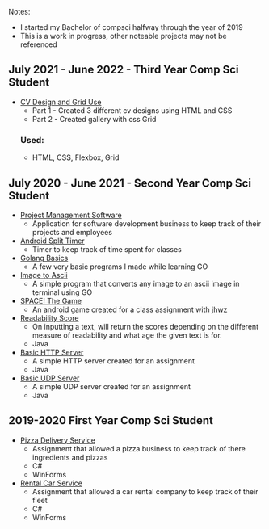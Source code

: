 Notes:
* I started my Bachelor of compsci halfway through the year of 2019
* This is a work in progress, other noteable projects may not be referenced

## July 2021 - June 2022 - Third Year Comp Sci Student
* [CV Design and Grid Use](https://github.com/BlaviButcher/compx222-As2-CV-Grid)
  * Part 1 - Created 3 different cv designs using HTML and CSS
  * Part 2 - Created gallery with css Grid
  ### Used:
  * HTML, CSS, Flexbox, Grid


## July 2020 - June 2021 - Second Year Comp Sci Student
* [Project Management Software](https://github.com/BlaviButcher/ProjectManagementSoftware)
  * Application for software development business to keep track of their projects and employees
* [Android Split Timer](https://github.com/BlaviButcher/AndroidSplitTimer)
  * Timer to keep track of time spent for classes
* [Golang Basics](https://github.com/BlaviButcher/headfirstgo)
  * A few very basic programs I made while learning GO
* [Image to Ascii](https://github.com/BlaviButcher/imgToAscii)
  * A simple program that converts any image to an ascii image in terminal using GO 
* [SPACE! The Game](https://github.com/BlaviButcher/AndroidSpaceGame)
  * An android game created for a class assignment with [jhwz](https://github.com/jhwz)  
* [Readability Score](https://github.com/BlaviButcher/ReadabilityScore)
  * On inputting a text, will return the scores depending on the different measure of readability and what age the given text is for. 
  * Java
* [Basic HTTP Server](https://github.com/BlaviButcher/RealHTTPServer)
  * A simple HTTP server created for an assignment
  * Java
* [Basic UDP Server](https://github.com/BlaviButcher/UDP_Server)
  * A simple UDP server created for an assignment
  * Java

## 2019-2020 First Year Comp Sci Student
* [Pizza Delivery Service](https://github.com/BlaviButcher/PizzaDeliveryService)
  * Assignment that allowed a pizza business to keep track of there ingredients and pizzas
  * C#
  * WinForms
* [Rental Car Service](https://github.com/BlaviButcher/RentalCarService)
  * Assignment that allowed a car rental company to keep track of their fleet
  * C#
  * WinForms
